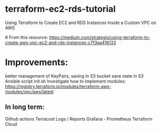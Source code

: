 # terraform-ec2-rds-tutorial

Using Terraform to Create EC2 and RDS Instances Inside a Custom VPC on AWS

# From this resource:
https://medium.com/strategio/using-terraform-to-create-aws-vpc-ec2-and-rds-instances-c7f3aa416133

# Improvements:

better management of KeyPairs, saving in S3 bucket
save state in S3
Ansible script init.sh
Investigate how to implement modules:
https://registry.terraform.io/modules/terraform-aws-modules/vpc/aws/latest

## In long term:

Github actions
Terracost
Logs / Reports Grafana - Prometheus
Terraform Cloud
